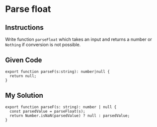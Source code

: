 # Parse float

## Instructions

Write function `parseFloat` which takes an input and returns a number or `Nothing` if conversion is not possible.

## Given Code
```
export function parseF(s:string): number|null {
  return null;
}
```

## My Solution
```
export function parseF(s: string): number | null {
  const parsedValue = parseFloat(s);
  return Number.isNaN(parsedValue) ? null : parsedValue;
}
```